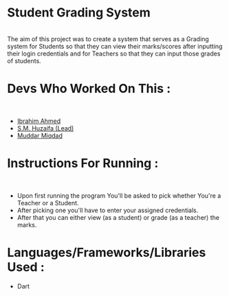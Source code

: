 # Student Grading System
<br>
The aim of this project was to create a system that serves as a Grading system for Students so that they can view their marks/scores after inputting their login credentials and for Teachers so that they can input those grades of students.

# Devs Who Worked On This :
<br>
<ul>

<li><a href="https://github.com/Ibrahiim-Ahmed">Ibrahim Ahmed</a></li>
<li><a href="https://github.com/SyedMuhammadHuzaiffa">S.M. Huzaifa (Lead)</a></li>
<li><a href="https://github.com/muddar-miqdad">Muddar Miqdad</a></li>
</ul>

# Instructions For Running :
<br>
<ul>
<li> Upon first running the program You'll be asked to pick whether You're a Teacher or a Student. </li>

<li>After picking one you'll have to enter your assigned credentials.</li>
<li> After that you can either view (as a student) or grade (as a teacher) the marks.</li>

</ul>

# Languages/Frameworks/Libraries Used :

<ul><li>Dart</li></ul>
